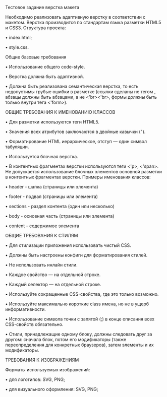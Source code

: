 Тестовое задание верстка макета

Необходимо реализовать адаптивную верстку в соответствии с макетом. Верстка производится по стандартам языка разметки HTML5 и CSS3.
Структура проекта:

•	index.html;

•	style.css.

Общие базовые требования

•	Использование общего code-style.

•	Верстка должна быть адаптивной.

•	Должна быть реализована семантическая верстка, то есть недопустимы грубые ошибки в разметке (ссылки сделаны не тегом <a>, абзацы должны быть абзацами, а не <'br><'br>, формы должны быть только внутри тега <'form>).

ОБЩИЕ ТРЕБОВАНИЯ К ИМЕНОВАНИЮ КЛАССОВ

•	Для разметки используются теги HTML5.

•	Значения всех атрибутов заключаются в двойные кавычки (").

•	Форматирование HTML иерархическое, отступ — один символ табуляции.

•	Используется блочная верстка.

•	В контентных фрагментах верстки используются теги <'p>, <'span>. Не допускается использование блочных элементов основной разметки в контентных фрагментах верстки.
Примеры именования классов:

•	header - шапка (страницы или элемента)

•	footer - подвал (страницы или элемента)

•	sections - раздел контента (один или несколько)

•	body - основная часть (страницы или элемента)

•	content - содержимое элемента

ОБЩИЕ ТРЕБОВАНИЯ К СТИЛЯМ

•	Для стилизации приложения использовать чистый CSS.

•	Должны быть настроены конфиги для форматирования стилей.

•	Не использовать инлайн стили.

•	Каждое свойство — на отдельной строке.

•	Каждый селектор — на отдельной строке.

•	Используйте сокращенные CSS-свойства, где это только возможно.

•	Используйте максимально короткие class имена, но не в ущерб информативности.

•	Использование символа точки с запятой (;) в конце описания всех CSS-свойств обязательно.

•	Стили, принадлежащие одному блоку, должны следовать друг за другом: сначала блок, потом его модификаторы (также переопределения для конкретных браузеров), затем элементы и их модификаторы.

ТРЕБОВАНИЯ К ИЗОБРАЖЕНИЯМ

Форматы используемых изображений:

•	для логотипов: SVG, PNG;

•	для визуального оформления: SVG, PNG;
